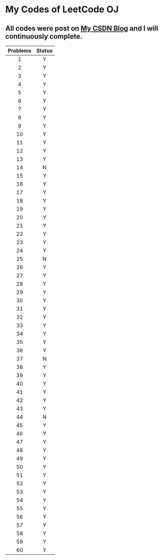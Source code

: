 # My Codes of LeetCode OJ

## All codes were post on  [**My CSDN Blog**](blog.csdn.net/zhangxiao93) and I will continuously complete.

|Problems|Status|
|:--:|:--:|
|1|Y|
|2|Y|
|3|Y|
|4|Y|
|5|Y|
|6|Y|
|7|Y|
|8|Y|
|9|Y|
|10|Y|
|11|Y|
|12|Y|
|13|Y|
|14|N|
|15|Y|
|16|Y|
|17|Y|
|18|Y|
|19|Y|
|20|Y|
|21|Y|
|22|Y|
|23|Y|
|24|Y|
|25|N|
|26|Y|
|27|Y|
|28|Y|
|29|Y|
|30|Y|
|31|Y|
|32|Y|
|33|Y|
|34|Y|
|35|Y|
|36|Y|
|37|N|
|38|Y|
|39|Y|
|40|Y|
|41|Y|
|42|Y|
|43|Y|
|44|N|
|45|Y|
|46|Y|
|47|Y|
|48|Y|
|49|Y|
|50|Y|
|51|Y|
|52|Y|
|53|Y|
|54|Y|
|55|Y|
|56|Y|
|57|Y|
|58|Y|
|59|Y|
|60|Y|
